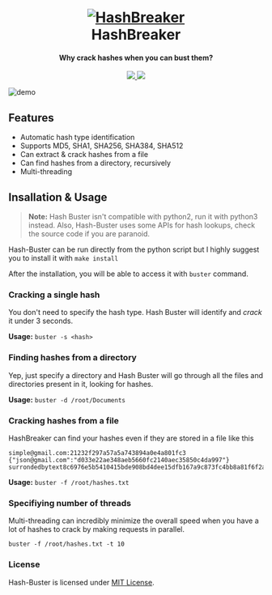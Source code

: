 
<h1 align="center">
  <br>
  <a href="https://github.com/Pawan-Yaduveer/HashBreaker.git"><img src="https://image.ibb.co/bSwkMe/bitmap.png" alt="HashBreaker"></a>
  <br>
  HashBreaker
  <br>
</h1>

<h4 align="center">Why crack hashes when you can bust them?</h4>

<p align="center">
  <a href="https://github.com/s0md3v/Hash-Buster/releases">
    <img src="https://img.shields.io/github/release/s0md3v/Hash-Buster.svg">
  </a>
  <a href="https://github.com/s0md3v/Hash-Buster/issues?q=is%3Aissue+is%3Aclosed">
      <img src="https://img.shields.io/github/issues-closed-raw/s0md3v/Hash-Buster.svg">
  </a>
</p>

![demo](https://ibb.co/HLfsMphX)

## Features
- Automatic hash type identification
- Supports MD5, SHA1, SHA256, SHA384, SHA512
- Can extract & crack hashes from a file
- Can find hashes from a directory, recursively
- Multi-threading

## Insallation & Usage
> **Note:** Hash Buster isn't compatible with python2, run it with python3 instead.
> Also, Hash-Buster uses some APIs for hash lookups, check the source code if you are paranoid.

Hash-Buster can be run directly from the python script but I highly suggest you to install it with `make install`

After the installation, you will be able to access it with `buster` command.

### Cracking a single hash

You don't need to specify the hash type. Hash Buster will identify and *crack* it under 3 seconds.

**Usage:** `buster -s <hash>`
### Finding hashes from a directory

Yep, just specify a directory and Hash Buster will go through all the files and directories present in it, looking for hashes.

**Usage:** `buster -d /root/Documents`
### Cracking hashes from a file

HashBreaker can find your hashes even if they are stored in a file like this
```
simple@gmail.com:21232f297a57a5a743894a0e4a801fc3
{"json@gmail.com":"d033e22ae348aeb5660fc2140aec35850c4da997"}
surrondedbytext8c6976e5b5410415bde908bd4dee15dfb167a9c873fc4bb8a81f6f2ab448a918surrondedbytext
```

**Usage:** `buster -f /root/hashes.txt`

### Specifiying number of threads

Multi-threading can incredibly minimize the overall speed when you have a lot of hashes to crack by making requests in parallel.

`buster -f /root/hashes.txt -t 10`

### License
Hash-Buster is licensed under [MIT License](https://github.com/s0md3v/Hash-Buster/blob/master/LICENSE).
